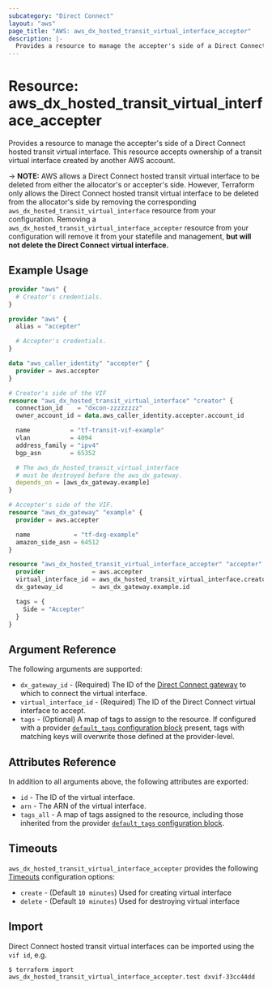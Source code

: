 ```yaml
---
subcategory: "Direct Connect"
layout: "aws"
page_title: "AWS: aws_dx_hosted_transit_virtual_interface_accepter"
description: |-
  Provides a resource to manage the accepter's side of a Direct Connect hosted transit virtual interface.
---
```


# Resource: aws_dx_hosted_transit_virtual_interface_accepter

Provides a resource to manage the accepter's side of a Direct Connect hosted transit virtual interface.
This resource accepts ownership of a transit virtual interface created by another AWS account.

-> **NOTE:** AWS allows a Direct Connect hosted transit virtual interface to be deleted from either the allocator's or accepter's side. However, Terraform only allows the Direct Connect hosted transit virtual interface to be deleted from the allocator's side by removing the corresponding `aws_dx_hosted_transit_virtual_interface` resource from your configuration. Removing a `aws_dx_hosted_transit_virtual_interface_accepter` resource from your configuration will remove it from your statefile and management, **but will not delete the Direct Connect virtual interface.**

## Example Usage

```terraform
provider "aws" {
  # Creator's credentials.
}

provider "aws" {
  alias = "accepter"

  # Accepter's credentials.
}

data "aws_caller_identity" "accepter" {
  provider = aws.accepter
}

# Creator's side of the VIF
resource "aws_dx_hosted_transit_virtual_interface" "creator" {
  connection_id    = "dxcon-zzzzzzzz"
  owner_account_id = data.aws_caller_identity.accepter.account_id

  name           = "tf-transit-vif-example"
  vlan           = 4094
  address_family = "ipv4"
  bgp_asn        = 65352

  # The aws_dx_hosted_transit_virtual_interface
  # must be destroyed before the aws_dx_gateway.
  depends_on = [aws_dx_gateway.example]
}

# Accepter's side of the VIF.
resource "aws_dx_gateway" "example" {
  provider = aws.accepter

  name            = "tf-dxg-example"
  amazon_side_asn = 64512
}

resource "aws_dx_hosted_transit_virtual_interface_accepter" "accepter" {
  provider             = aws.accepter
  virtual_interface_id = aws_dx_hosted_transit_virtual_interface.creator.id
  dx_gateway_id        = aws_dx_gateway.example.id

  tags = {
    Side = "Accepter"
  }
}
```

## Argument Reference

The following arguments are supported:

* `dx_gateway_id` - (Required) The ID of the [Direct Connect gateway](dx_gateway.html) to which to connect the virtual interface.
* `virtual_interface_id` - (Required) The ID of the Direct Connect virtual interface to accept.
* `tags` - (Optional) A map of tags to assign to the resource. If configured with a provider [`default_tags` configuration block](/docs/providers/aws/index.html#default_tags-configuration-block) present, tags with matching keys will overwrite those defined at the provider-level.

## Attributes Reference

In addition to all arguments above, the following attributes are exported:

* `id` - The ID of the virtual interface.
* `arn` - The ARN of the virtual interface.
* `tags_all` - A map of tags assigned to the resource, including those inherited from the provider [`default_tags` configuration block](/docs/providers/aws/index.html#default_tags-configuration-block).

## Timeouts

`aws_dx_hosted_transit_virtual_interface_accepter` provides the following
[Timeouts](https://www.terraform.io/docs/configuration/blocks/resources/syntax.html#operation-timeouts) configuration options:

- `create` - (Default `10 minutes`) Used for creating virtual interface
- `delete` - (Default `10 minutes`) Used for destroying virtual interface

## Import

Direct Connect hosted transit virtual interfaces can be imported using the `vif id`, e.g.

```
$ terraform import aws_dx_hosted_transit_virtual_interface_accepter.test dxvif-33cc44dd
```
